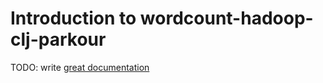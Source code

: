# Introduction to wordcount-hadoop-clj-parkour

TODO: write [great documentation](http://jacobian.org/writing/great-documentation/what-to-write/)
